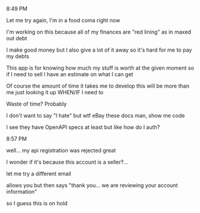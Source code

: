 8:49 PM

Let me try again, I'm in a food coma right now

I'm working on this because all of my finances are "red lining" as in maxed out debt

I make good money but I also give a lot of it away so it's hard for me to pay my debts

This app is for knowing how much my stuff is worth at the given moment so if I need to sell I have an estimate on what I can get

Of course the amount of time it takes me to develop this will be more than me just looking it up WHEN/IF I need to

Waste of time? Probably

I don't want to say "I hate" but wtf eBay these docs man, show me code

I see they have OpenAPI specs at least but like how do I auth?

8:57 PM

well... my api registration was rejected great

I wonder if it's because this account is a seller?...

let me try a different email

allows you but then says "thank you... we are reviewing your account information"

so I guess this is on hold
